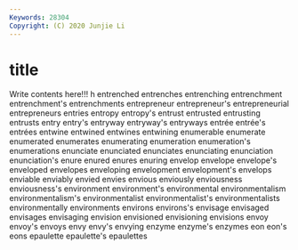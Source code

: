 ```yaml
---
Keywords: 28304
Copyright: (C) 2020 Junjie Li
---
```


# title

Write contents here!!!
h 
entrenched 
entrenches
entrenching 
entrenchment 
entrenchment's 
entrenchments 
entrepreneur 
entrepreneur's 
entrepreneurial 
entrepreneurs 
entries 
entropy
entropy's 
entrust 
entrusted 
entrusting 
entrusts 
entry 
entry's 
entryway 
entryway's 
entryways
entrée 
entrée's 
entrées 
entwine 
entwined 
entwines 
entwining 
enumerable 
enumerate 
enumerated
enumerates 
enumerating 
enumeration 
enumeration's 
enumerations 
enunciate 
enunciated 
enunciates 
enunciating 
enunciation
enunciation's 
enure 
enured 
enures 
enuring 
envelop 
envelope 
envelope's 
enveloped 
envelopes
enveloping 
envelopment 
envelopment's 
envelops 
enviable 
enviably 
envied 
envies 
envious 
enviously
enviousness 
enviousness's 
environment 
environment's 
environmental 
environmentalism 
environmentalism's 
environmentalist 
environmentalist's 
environmentalists
environmentally 
environments 
environs 
environs's 
envisage 
envisaged 
envisages 
envisaging 
envision 
envisioned
envisioning 
envisions 
envoy 
envoy's 
envoys 
envy 
envy's 
envying 
enzyme 
enzyme's
enzymes 
eon 
eon's 
eons 
epaulette 
epaulette's 
epaulettes 
